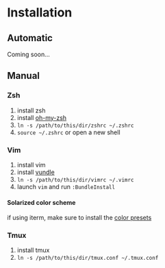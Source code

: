 # Installation

## Automatic

Coming soon...

## Manual

### Zsh

1. install zsh 
2. install [oh-my-zsh](https://github.com/robbyrussell/oh-my-zsh)
3. `ln -s /path/to/this/dir/zshrc ~/.zshrc`
4. `source ~/.zshrc` or open a new shell

### Vim

1. install vim
2. install [vundle](https://github.com/gmarik/vundle)
3. `ln -s /path/to/this/dir/vimrc ~/.vimrc`
4. launch `vim` and run `:BundleInstall`

#### Solarized color scheme

if using iterm, make sure to install the [color presets](https://github.com/altercation/solarized/tree/master/iterm2-colors-solarized)

### Tmux

1. install tmux
2. `ln -s /path/to/this/dir/tmux.conf ~/.tmux.conf`
